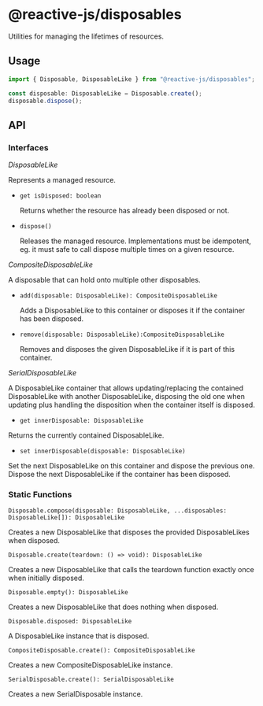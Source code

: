 # @reactive-js/disposables

Utilities for managing the lifetimes of resources.

## Usage

```typescript
import { Disposable, DisposableLike } from "@reactive-js/disposables";

const disposable: DisposableLike = Disposable.create();
disposable.dispose();
```

## API

### Interfaces

*DisposableLike*

Represents a managed resource.

* `get isDisposed: boolean`

  Returns whether the resource has already been disposed or not.
  
* `dispose()`

  Releases the managed resource. Implementations must be idempotent, eg. it must safe to call dispose multiple times on a given resource.

*CompositeDisposableLike*

A disposable that can hold onto multiple other disposables.

* `add(disposable: DisposableLike): CompositeDisposableLike`

  Adds a DisposableLike to this container or disposes it if the container has been disposed.

* `remove(disposable: DisposableLike):CompositeDisposableLike`

  Removes and disposes the given DisposableLike if it is part of this container.

*SerialDisposableLike*

A DisposableLike container that allows updating/replacing the contained DisposableLike with another DisposableLike, disposing the old one when updating plus handling the disposition when the container itself is disposed.

* `get innerDisposable: DisposableLike`

Returns the currently contained DisposableLike. 

* `set innerDisposable(disposable: DisposableLike)`

Set the next DisposableLike on this container and dispose the previous one. Dispose the next DisposableLike if the container has been disposed.

### Static Functions

`Disposable.compose(disposable: DisposableLike, ...disposables: DisposableLike[]): DisposableLike`

Creates a new DisposableLike that disposes the provided DisposableLikes when disposed.

`Disposable.create(teardown: () => void): DisposableLike`

Creates a new DisposableLike that calls the teardown function exactly once when initially disposed.

`Disposable.empty(): DisposableLike`

Creates a new DisposableLike that does nothing when disposed.

`Disposable.disposed: DisposableLike` 

A DisposableLike instance that is disposed.

`CompositeDisposable.create(): CompositeDisposableLike`

Creates a new CompositeDisposableLike instance.

`SerialDisposable.create(): SerialDisposableLike`

Creates a new SerialDisposable instance.
